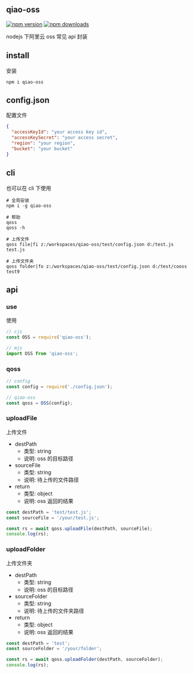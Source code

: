 ## qiao-oss

[![npm version](https://img.shields.io/npm/v/qiao-oss.svg?style=flat-square)](https://www.npmjs.org/package/qiao-oss)
[![npm downloads](https://img.shields.io/npm/dm/qiao-oss.svg?style=flat-square)](https://npm-stat.com/charts.html?package=qiao-oss)

nodejs 下阿里云 oss 常见 api 封装

## install

安装

```shell
npm i qiao-oss
```

## config.json

配置文件

```json
{
  "accessKeyId": "your access key id",
  "accessKeySecret": "your access secret",
  "region": "your region",
  "bucket": "your bucket"
}
```

## cli

也可以在 cli 下使用

```shell
# 全局安装
npm i -g qiao-oss

# 帮助
qoss
qoss -h

# 上传文件
qoss file|fi z:/workspaces/qiao-oss/test/config.json d:/test.js test.js

# 上传文件夹
qoss folder|fo z:/workspaces/qiao-oss/test/config.json d:/test/cooss test9
```

## api

### use

使用

```javascript
// cjs
const OSS = require('qiao-oss');

// mjs
import OSS from 'qiao-oss';
```

### qoss

```javascript
// config
const config = require('./config.json');

// qiao-oss
const qoss = OSS(config);
```

### uploadFile

上传文件

- destPath
  - 类型: string
  - 说明: oss 的目标路径
- sourceFile
  - 类型: string
  - 说明: 待上传的文件路径
- return
  - 类型: object
  - 说明: oss 返回的结果

```javascript
const destPath = 'test/test.js';
const sourceFile = '/your/test.js';

const rs = await qoss.uploadFile(destPath, sourceFile);
console.log(rs);
```

### uploadFolder

上传文件夹

- destPath
  - 类型: string
  - 说明: oss 的目标路径
- sourceFolder
  - 类型: string
  - 说明: 待上传的文件夹路径
- return
  - 类型: object
  - 说明: oss 返回的结果

```javascript
const destPath = 'test';
const sourceFolder = '/your/folder';

const rs = await qoss.uploadFolder(destPath, sourceFolder);
console.log(rs);
```
